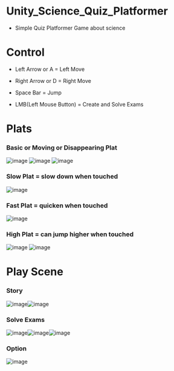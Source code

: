 # Unity_Science_Quiz_Platformer
- Simple Quiz Platformer Game about science

# Control
- Left Arrow or A = Left Move

- Right Arrow or D = Right Move

- Space Bar = Jump

- LMB(Left Mouse Button) = Create and Solve Exams

# Plats
### Basic or Moving or Disappearing Plat
![image](https://github.com/wkdtjdwns/Unity_Science_Quiz_Platformer/assets/128266768/4955b8fb-94b2-447b-98fe-afad458b986c)
![image](https://github.com/wkdtjdwns/Unity_Science_Quiz_Platformer/assets/128266768/dc9776a8-13ba-4310-bd38-8d6b2c054820)
![image](https://github.com/wkdtjdwns/Unity_Science_Quiz_Platformer/assets/128266768/982e3659-bc1a-4aa5-babb-cd65f2ef3413)

### Slow Plat = slow down when touched
![image](https://github.com/wkdtjdwns/Unity_Science_Quiz_Platformer/assets/128266768/c8471980-c46b-4d27-bf8c-b9dc0f86c52e)

### Fast Plat = quicken when touched
![image](https://github.com/wkdtjdwns/Unity_Science_Quiz_Platformer/assets/128266768/60452c9c-58f9-41a1-8c0a-3dcab00cc77a)

### High Plat = can jump higher when touched
![image](https://github.com/wkdtjdwns/Unity_Science_Quiz_Platformer/assets/128266768/baf74c3a-5d63-4f2e-bc51-e824eacf26a0)
![image](https://github.com/wkdtjdwns/Unity_Science_Quiz_Platformer/assets/128266768/7c74a152-1b72-4797-a235-2cefe86a105b)



# Play Scene
### Story
![image](https://github.com/wkdtjdwns/Unity_Science_Quiz_Platformer/assets/128266768/9560484f-952e-4981-9a6d-462080c3aa4b)![image](https://github.com/wkdtjdwns/Unity_Science_Quiz_Platformer/assets/128266768/af63367f-ef28-4e7f-8c17-15cda02e8b34)

### Solve Exams
![image](https://github.com/wkdtjdwns/Unity_Science_Quiz_Platformer/assets/128266768/782d7294-170b-41ee-85a0-c1f74a137d1f)![image](https://github.com/wkdtjdwns/Unity_Science_Quiz_Platformer/assets/128266768/bb089e83-5fc0-4731-b9c1-2442257e52fc)![image](https://github.com/wkdtjdwns/Unity_Science_Quiz_Platformer/assets/128266768/88f4b776-b2d8-48f0-b678-c78124f3cae4)

### Option
![image](https://github.com/wkdtjdwns/Unity_Science_Quiz_Platformer/assets/128266768/099991de-0ab9-4628-9e96-0daa047f8641)
